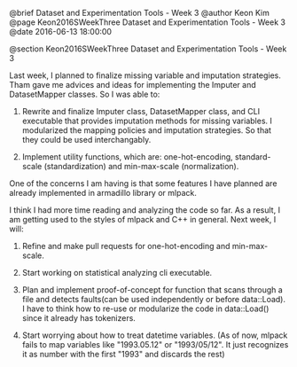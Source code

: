 @brief Dataset and Experimentation Tools - Week 3
@author Keon Kim
@page Keon2016SWeekThree Dataset and Experimentation Tools - Week 3
@date 2016-06-13 18:00:00

@section Keon2016SWeekThree Dataset and Experimentation Tools - Week 3

Last week, I planned to finalize missing variable and imputation strategies.
Tham gave me advices and ideas for implementing the Imputer and DatasetMapper classes.
So I was able to:

1) Rewrite and finalize Imputer class, DatasetMapper class, and CLI executable that provides imputation methods for missing variables.
I modularized the mapping policies and imputation strategies. So that they could be used interchangably.

2) Implement utility functions, which are: one-hot-encoding, standard-scale (standardization) and min-max-scale (normalization).

One of the concerns I am having is that some features I have planned are already implemented in armadillo library or mlpack.

I think I had more time reading and analyzing the code so far.
As a result, I am getting used to the styles of mlpack and C++ in general.
Next week, I will:

1) Refine and make pull requests for one-hot-encoding and min-max-scale.

2) Start working on statistical analyzing cli executable.

3) Plan and implement proof-of-concept for function that scans through a file and detects faults(can be used independently or before data::Load).
   I have to think how to re-use or modularize the code in data::Load() since it already has tokenizers.

4) Start worrying about how to treat datetime variables.
(As of now, mlpack fails to map variables like "1993.05.12" or "1993/05/12". It just recognizes it as number with the first "1993" and discards the rest)